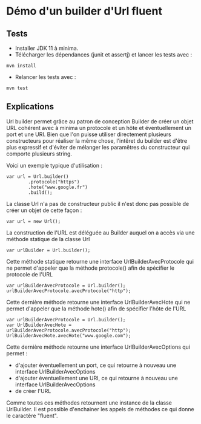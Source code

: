 # Démo d'un builder d'Url fluent

## Tests
- Installer JDK 11 à minima.
- Télécharger les dépendances (junit et assertj) et lancer les tests avec :  
````
mvn install 
````
- Relancer les tests avec :  
````
mvn test
````

## Explications
Url builder permet grâce au patron de conception Builder de créer un objet URL cohérent avec à minima un protocole
et un hôte et éventuellement un port et une URI. Bien que l'on puisse utiliser directement plusieurs constructeurs
pour réaliser la même chose, l'intêret du builder est d'être plus expressif et d'éviter de mélanger les paramêtres
du constructeur qui comporte plusieurs string.

Voici un exemple typique d'utilisation :
````
var url = Url.builder()
        .protocole("https")
        .hote("www.google.fr")
        .build();
````
La classe Url n'a pas de constructeur public il n'est donc pas possible de créer un objet de cette façon :
````
var url = new Url();
````
La construction de l'URL est déléguée au Builder auquel on a accès via une méthode statique de la classe Url
````
var urlBuilder = Url.builder();
````
Cette méthode statique retourne une interface UrlBuilderAvecProtocole qui ne permet d'appeler que la méthode 
protocole() afin de spécifier le protocole de l'URL
````
var urlBuilderAvecProtocole = Url.builder();
urlBuilderAvecProtocole.avecProtocole("http");
````
Cette dernière méthode retourne une interface UrlBuilderAvecHote qui ne permet d'appeler que la méthode hote()
afin de spécifier l'hôte de l'URL
````
var urlBuilderAvecProtocole = Url.builder();
var UrlBuilderAvecHote = urlBuilderAvecProtocole.avecProtocole("http");
UrlBuilderAvecHote.avecHote("www.google.com");
````
Cette dernière méthode retourne une interface UrlBuilderAvecOptions qui permet :
- d'ajouter éventuellement un port, ce qui retourne à nouveau une interface UrlBuilderAvecOptions
- d'ajouter éventuellement une URI, ce qui retourne à nouveau une interface UrlBuilderAvecOptions
- de créer l'URL

Comme toutes ces méthodes retournent une instance de la classe UrlBuilder. Il est possible d'enchainer les appels
de méthodes ce qui donne le caractère "fluent".
